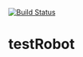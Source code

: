 [![Build Status](http://128.199.192.79/api/badges/ountzza/testRobot/status.svg)](http://128.199.192.79/ountzza/testRobot)
# testRobot
